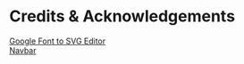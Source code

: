# Credits & Acknowledgements
[Google Font to SVG Editor](https://github.com/danmarshall/google-font-to-svg-path)  
[Navbar](https://codepen.io/TheMOZZARELLA/pen/ExoNQbG)
